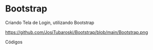 # Bootstrap
Criando Tela de Login, utilizando Bootstrap

https://github.com/JosiTubaroski/Bootstrap/blob/main/Bootstrap.png

Códigos
